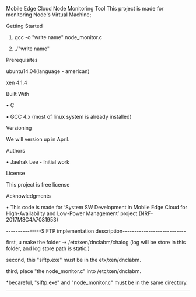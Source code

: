 Mobile Edge Cloud Node Monitoring Tool
This project is made for monitoring Node's Virtual Machine; 

Getting Started

1. gcc -o "write name" node_monitor.c

2. ./"write name"

Prerequisites

ubuntu14.04(language - american)

xen 4.1.4
 
Built With

•	C

•	GCC 4.x (most of linux system is already installed)

Versioning

We will version up in April.

Authors

•	Jaehak Lee - Initial work  

License

This project is free license

Acknowledgments

•	This code is made for ‘System SW Development in Mobile Edge Cloud for High-Availability and Low-Power Management’ project (NRF-2017M3C4A7081953)


---------------SIFTP implementation description---------------------------

first, u make the folder -> /etx/xen/dnclabm/chalog (log will be store in this folder, and log store path is static.)

second, this "siftp.exe" must be in the etx/xen/dnclabm.

third, place "the node_monitor.c" into /etc/xen/dnclabm.

*becareful, "siftp.exe" and "node_monitor.c" must be in the same directory.

---------------------------------------------------------------------------
